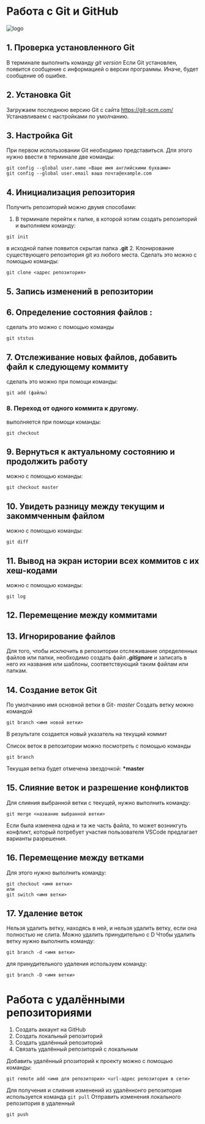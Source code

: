# Работа с Git и GitHub
![logo](Git-Logo-White.png)

## 1. Проверка установленного Git
В терминале выполнить команду  *git version*
Если Git установлен, появится сообщение с информацией о версии программы. Иначе, будет сообщение об ошибке.

## 2. Установка Git
Загружаем последнюю версию Git с сайта https://git-scm.com/
Устанавливаем с настройками по умолчанию.

## 3. Настройка Git
При первом использовании Git необходимо представиться. Для этого нужно ввести в терминале две команды:
```
git config --global user.name «Ваше имя английскими буквами»
git config --global user.email ваша почта@example.com
```
## 4. Инициализация репозитория
Получить репозиторий можно двумя способами:
1. В терминале перейти к папке, в которой хотим создать репозиторий и выполняем команду:
```
git init
```
в исходной папке появится скрытая папка **.git**
2. Клонирование существующего репозитория git из любого места. Сделать это можно с помощью команды:
```
git clone <адрес репозитория>
```

## 5. Запись изменений в репозитории
## 6. Определение состояния файлов : 
сделать это можно с помощью команды 
```
git ststus
```
## 7. Отслеживание новых файлов, добавить файл к следующему коммиту
сделать это можно при помощи команды:
```
git add (файлы)
```
### 8. Переход от одного коммита к другому.
выполняется при помощи команды:
```
git checkout
```

## 9. Вернуться к актуальному состоянию и продолжить работу
можно с помощью команды:
```
git checkout master
```
## 10. Увидеть разницу между текущим и закоммченным файлом 
можно с помощью команды:
```
git diff
```
## 11. Вывод на экран истории всех коммитов с их хеш-кодами
можно с помощью команды:
```
git log
```
## 12. Перемещение между коммитами
## 13. Игнорирование файлов
Для того, чтобы исключить в репозитории отслеживание определенных файлов или папки, необходимо создать файл ***.gitignore*** и записать в него их названия или шаблоны, соответствующий таким файлам или папкам. 

## 14. Создание веток Git
По умолчанию имя основной ветки в Git- *master*
Создать ветку можно командой
```
git branch <имя новой ветки>
```
В результате создается новый указатель на текущий коммит

Список веток в репозитории можно посмотреть с помощью команды 
```
git branch
```
Текущая ветка будет отмечена звездочкой: **\*master**
 ## 15. Слияние веток и разрешение конфликтов
  Для слияния выбранной ветки с текущей, нужно выполнить команду:
  ```
  git merge <название выбранной ветки>
  ```
  Если была изменена одна и та же часть файла, то может возникгуть конфликт, который потребует участия пользователя
  VSCode предлагает варианты разрешения.
  ## 16. Перемещение между ветками
  Для этого нужно выполнить команду:
 ```
 git checkout <имя ветки>
 или
 git switch <имя ветки>
 ```
 ## 17. Удаление веток
 Нельзя удалить ветку, находясь в ней, и нельзя удалить ветку, если она полностью не слита. Можно удалить принудительно с D
 Чтобы удалить ветку нужно выполнить команду:
 ```
 git branch -d <имя ветки>
 ```
 для принудительного удаления используем команду:
 ```
 git branch -D <имя ветки>
 ```

# Работа с удалёнными репозиториями

1. Создать аккаунт на GitHub
2. Создать локальный репозиторий
3. Создать удалённый репозиторий
4. Связать удалённый репозиторий с локальным

Добавить удалённый рпозиторий к проекту можно с помощью команды:
```
git remote add <имя для репозитория> <url-адрес репозитория в сети>
```
Для получения и слияния изменений из удалённонго репозитория используется команда `git pull`
Отправить изменения локального репозитория в удаленный 
```
git push
```

